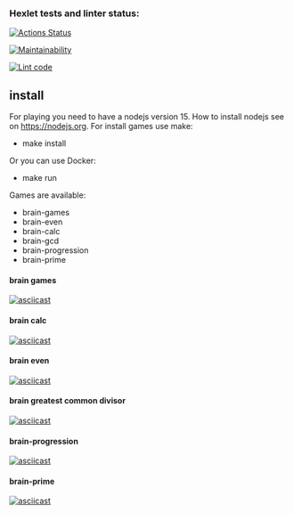 ### Hexlet tests and linter status:

[![Actions Status](https://github.com/Alayzcer/backend-project-lvl1/workflows/hexlet-check/badge.svg)](https://github.com/Alayzcer/backend-project-lvl1/actions)

[![Maintainability](https://api.codeclimate.com/v1/badges/a99a88d28ad37a79dbf6/maintainability)](https://codeclimate.com/github/Alayzcer/backend-project-lvl1)

[![Lint code](https://github.com/Alayzcer/backend-project-lvl1/actions/workflows/lint-sources.yml/badge.svg)](https://github.com/Alayzcer/backend-project-lvl1/actions/workflows/lint-sources.yml)

## install

For playing you need to have a nodejs version 15. How to install nodejs see on https://nodejs.org.
For install games use make:

- make install

Or you can use Docker:

- make run

Games are available:

- brain-games
- brain-even
- brain-calc
- brain-gcd
- brain-progression
- brain-prime

#### brain games

[![asciicast](https://asciinema.org/a/404246.svg)](https://asciinema.org/a/404246)

#### brain calc

[![asciicast](https://asciinema.org/a/404248.svg)](https://asciinema.org/a/404248)

#### brain even

[![asciicast](https://asciinema.org/a/404249.svg)](https://asciinema.org/a/404249)

#### brain greatest common divisor

[![asciicast](https://asciinema.org/a/404250.svg)](https://asciinema.org/a/404250)

#### brain-progression

[![asciicast](https://asciinema.org/a/404252.svg)](https://asciinema.org/a/404252)

#### brain-prime

[![asciicast](https://asciinema.org/a/404251.svg)](https://asciinema.org/a/404251)

